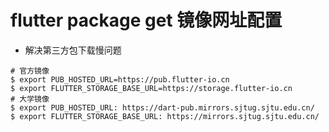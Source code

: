 
# flutter package get 镜像网址配置

- 解决第三方包下载慢问题

```shell
# 官方镜像
$ export PUB_HOSTED_URL=https://pub.flutter-io.cn
$ export FLUTTER_STORAGE_BASE_URL=https://storage.flutter-io.cn
# 大学镜像
$ export PUB_HOSTED_URL: https://dart-pub.mirrors.sjtug.sjtu.edu.cn/
$ export FLUTTER_STORAGE_BASE_URL: https://mirrors.sjtug.sjtu.edu.cn/
 ```